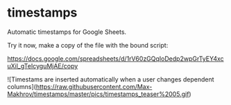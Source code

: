 # timestamps

Automatic timestamps for Google Sheets.

Try it now, make a copy of the file with the bound script:

https://docs.google.com/spreadsheets/d/1rV60zGQqIoDedp2wpGrTyEY4xcuXil_gTeIcyguMjAE/copy

!\[Timestams are inserted automatically when a user changes dependent columns\](https://raw.githubusercontent.com/Max-Makhrov/timestamps/master/pics/timestamps_teaser%2005.gif)

